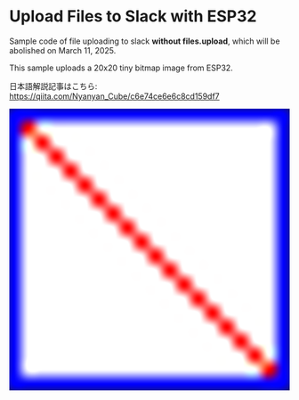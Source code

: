 # Upload Files to Slack with ESP32

Sample code of file uploading to slack **without files.upload**, which will be abolished on March 11, 2025.

This sample uploads a 20x20 tiny bitmap image from ESP32.

日本語解説記事はこちら: https://qiita.com/Nyanyan_Cube/c6e74ce6e6c8cd159df7

![img](image/img.png)